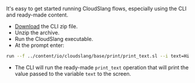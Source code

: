 It's easy to get started running CloudSlang flows, especially using the CLI and ready-made content.

+ [Download](http://cloudslang.io/download) the CLI zip file. 
+ Unzip the archive.
+ Run the CloudSlang executable. 
+ At the prompt enter: 
  
```bash
run --f ../content/io/cloudslang/base/print/print_text.sl --i text=Hi
```

+ The CLI will run the ready-made `print_text` operation that will print the value passed to the variable `text` to the screen.
